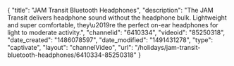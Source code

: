 {
    "title": "JAM Transit Bluetooth Headphones",
    "description": "The JAM Transit delivers headphone sound without the headphone bulk. Lightweight and super comfortable, they\u2019re the perfect on-ear headphones for light to moderate activity.",
    "channelid": "6410334",
    "videoid": "85250318",
    "date_created": "1486078597",
    "date_modified": "1491431278",
    "type": "captivate",
    "layout": "channelVideo",
    "url": "\/holidays\/jam-transit-bluetooth-headphones\/6410334-85250318"
}